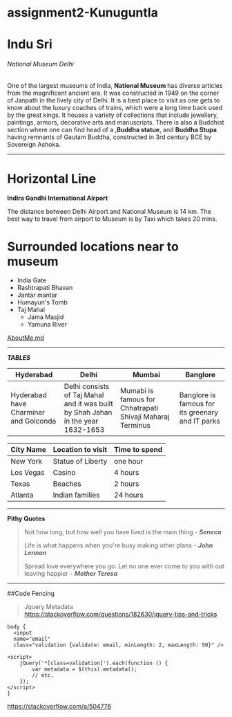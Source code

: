 # assignment2-Kunuguntla
<H1> Indu Sri </H1>
<H6> National Museum Delhi </H6>
<p> One of the largest museums of India, <b> National Museum </b> has diverse articles from the magnificent ancient era. It was constructed in 1949 on the corner of Janpath in the lively city of Delhi. It is a best place to visit as one gets to know about the luxury coaches of trains, which were a long time back used by the great kings. It houses a variety of collections that include jewellery, paintings, armors, decorative arts and manuscripts. There is also a Buddhist section where one can find head of a ,<b>Buddha statue</b>, and <b>Buddha Stupa</b> having remnants of Gautam Buddha, constructed in 3rd century BCE by Sovereign Ashoka.</p>

***

# Horizontal Line 

**Indira Gandhi International Airport**

The distance between Delhi Airport and National Museum is 14 km. The best way to travel from airport to Museum is by Taxi which takes 20 mins.

# Surrounded locations near to museum
  * India Gate
  * Rashtrapati Bhavan
  * Jantar mantar
  * Humayun's Tomb
  * Taj Mahal
    * Jama Masjid
    * Yamuna River

[AboutMe.md](AboutMe.md)

***
***TABLES***

|Hyderabad|Delhi|Mumbai|Banglore|
|---|---|---|---|
|Hyderabad have Charminar and Golconda|Delhi consists of Taj Mahal and it was built by Shah Jahan in the year 1632-1653|Mumabi is famous for Chhatrapati Shivaji Maharaj Terminus|Banglore is famous for its greenary and IT parks|



|City Name|Location to visit|Time to spend|
|---|---|---|
|New York|Statue of Liberty|one hour|
|Los Vegas|Casino|4 hours|
|Texas|Beaches|2 hours|
|Atlanta|Indian families|24 hours|


***
**Pithy Quotes**
>Not how long, but how well you have lived is the main thing - ***Seneca***
>
>Life is what happens when you're busy making other plans - ***John Lennon***
>
>Spread love everywhere you go. Let no one ever come to you with out leaving happier - ***Mother Teresa***

***
##Code Fencing
>Jquery Metadata
<https://stackoverflow.com/questions/182630/jquery-tips-and-tricks>

```
body {
  <input 
  name="email" 
  class="validation {validate: email, minLength: 2, maxLength: 50}" />

<script>
    jQuery('*[class=validation]').each(function () {
        var metadata = $(this).metadata();
        // etc.
    });
</script>
}
```
<https://stackoverflow.com/a/504776>